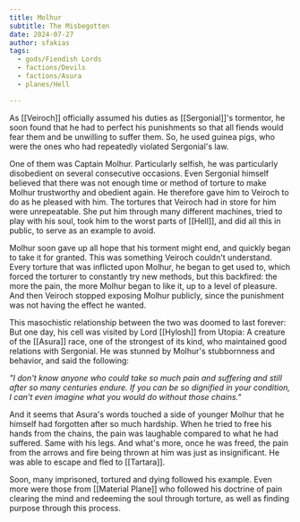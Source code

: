 ```yaml
---
title: Molhur
subtitle: The Misbegotten
date: 2024-07-27
author: sfakias
tags:
  - gods/Fiendish Lords
  - factions/Devils
  - factions/Asura
  - planes/Hell

---
```


As [[Veiroch]] officially assumed his duties as [[Sergonial]]'s tormentor, he soon found that he had to perfect his punishments so that all fiends would fear them and be unwilling to suffer them. So, he used guinea pigs, who were the ones who had repeatedly violated Sergonial's law.

One of them was Captain Molhur. Particularly selfish, he was particularly disobedient on several consecutive occasions. Even Sergonial himself believed that there was not enough time or method of torture to make Molhur trustworthy and obedient again. He therefore gave him to Veiroch to do as he pleased with him. The tortures that Veiroch had in store for him were unrepeatable. She put him through many different machines, tried to play with his soul, took him to the worst parts of [[Hell]], and did all this in public, to serve as an example to avoid.

Molhur soon gave up all hope that his torment might end, and quickly began to take it for granted. This was something Veiroch couldn't understand. Every torture that was inflicted upon Molhur, he began to get used to, which forced the torturer to constantly try new methods, but this backfired: the more the pain, the more Molhur began to like it, up to a level of pleasure. And then Veiroch stopped exposing Molhur publicly, since the punishment was not having the effect he wanted.

This masochistic relationship between the two was doomed to last forever: But one day, his cell was visited by Lord [[Hylosh]] from Utopia: A creature of the [[Asura]] race, one of the strongest of its kind, who maintained good relations with Sergonial. He was stunned by Molhur's stubbornness and behavior, and said the following:

_"I don't know anyone who could take so much pain and suffering and still after so many centuries endure. If you can be so dignified in your condition, I can't even imagine what you would do without those chains."_

And it seems that Asura's words touched a side of younger Molhur that he himself had forgotten after so much hardship. When he tried to free his hands from the chains, the pain was laughable compared to what he had suffered. Same with his legs. And what's more, once he was freed, the pain from the arrows and fire being thrown at him was just as insignificant. He was able to escape and fled to [[Tartara]].

Soon, many imprisoned, tortured and dying followed his example. Even more were those from [[Material Plane]] who followed his doctrine of pain clearing the mind and redeeming the soul through torture, as well as finding purpose through this process.